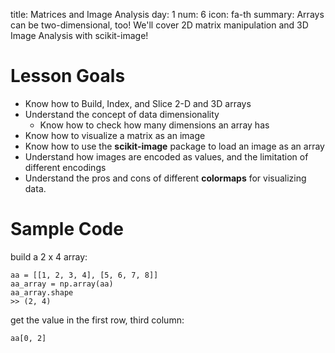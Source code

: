 title: Matrices and Image Analysis
day: 1
num: 6
icon: fa-th
summary: Arrays can be two-dimensional, too!  We'll cover 2D matrix manipulation and 3D Image Analysis with scikit-image!


# Lesson Goals

  - Know how to Build, Index, and Slice 2-D and 3D arrays
  - Understand the concept of data dimensionality
    - Know how to check how many dimensions an array has
  - Know how to visualize a matrix as an image
  - Know how to use the **scikit-image** package to load an image as an array
  - Understand how images are encoded as values, and the limitation of different encodings
  - Understand the pros and cons of different **colormaps** for visualizing data.


# Sample Code

build a 2 x 4 array:

    aa = [[1, 2, 3, 4], [5, 6, 7, 8]]
    aa_array = np.array(aa)
    aa_array.shape
    >> (2, 4)

get the value in the first row, third column:

    aa[0, 2]
